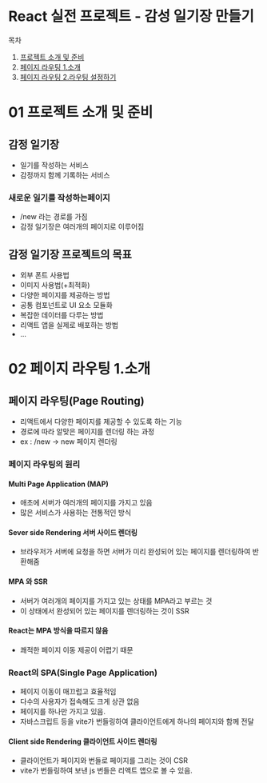 # React 실전 프로젝트 - 감성 일기장 만들기
목차
1. [프로젝트 소개 및 준비](#01-프로젝트-소개-및-준비)
2. [페이지 라우팅 1.소개](#02-페이지-라우팅-1소개)
3. [페이지 라우팅 2.라우팅 설정하기]()


# 01 프로젝트 소개 및 준비
## 감정 일기장
- 일기를 작성하는 서비스
- 감정까지 함께 기록하는 서비스
### 새로운 일기를 작성하는페이지
- /new 라는 경로를 가짐
- 감정 일기장은 여러개의 페이지로 이루어짐
## 감정 일기장 프로젝트의 목표
- 외부 폰트 사용법
- 이미지 사용법(+최적화)
- 다양한 페이지를 제공하는 방법
- 공통 컴포넌트로 UI 요소 모듈화
- 복잡한 데이터를 다루는 방법
- 리액트 앱을 실제로 배포하는 방법
- ... 

# 02 페이지 라우팅 1.소개
## 페이지 라우팅(Page Routing)
- 리액트에서 다양한 페이지를 제공할 수 있도록 하는 기능
- 경로에 따라 알맞은 페이지를 렌더링 하는 과정
- ex : /new -> new 페이지 렌더링
### 페이지 라우팅의 원리
#### Multi Page Application (MAP)
- 애초에 서버가 여러개의 페이지를 가지고 있음
- 많은 서비스가 사용하는 전통적인 방식
#### Sever side Rendering 서버 사이드 렌더링
- 브라우저가 서버에 요청을 하면 서버가 미리 완성되어 있는 페이지를 렌더링하여 반환해줌
#### MPA 와 SSR
- 서버가 여러개의 페이지를 가지고 있는 상태를 MPA라고 부르는 것
- 이 상태에서 완성되어 있는 페이지를 렌더링하는 것이 SSR
#### React는 MPA 방식을 따르지 않음
- 쾌적한 페이지 이동 제공이 어렵기 때문
### React의 SPA(Single Page Application)
- 페이지 이동이 매끄럽고 효율적임
- 다수의 사용자가 접속해도 크게 상관 없음
- 페이지를 하나만 가지고 있음.
- 자바스크립트 등을 vite가 번들링하여 클라이언트에게 하나의 페이지와 함께 전달
#### Client side Rendering 클라이언트 사이드 렌더링
- 클라이언트가 페이지와 번들로 페이지를 그리는 것이 CSR
- vite가 번들링하여 보낸 js 번들은 리액트 앱으로 볼 수 있음.
